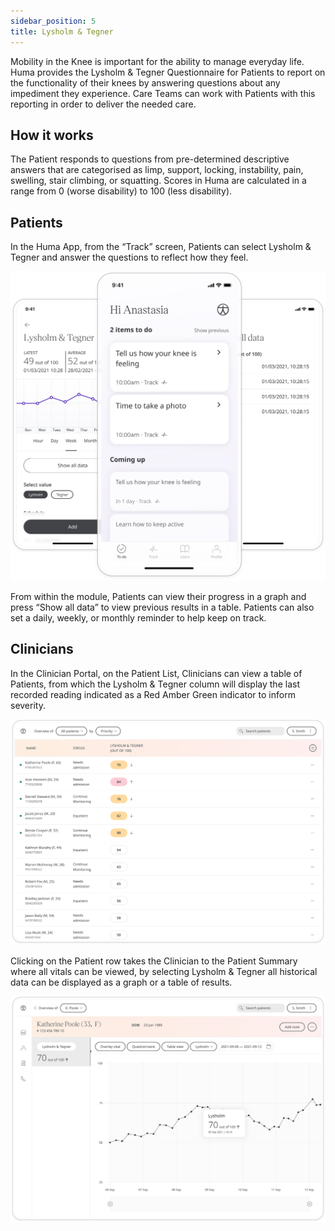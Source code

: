 ```yaml
---
sidebar_position: 5
title: Lysholm & Tegner
---
```

Mobility in the Knee is important for the ability to manage everyday life. Huma provides the Lysholm & Tegner Questionnaire for Patients to report on the functionality of their knees by answering questions about any impediment they experience. Care Teams can work with Patients with this reporting in order to deliver the needed care. 

## How it works

The Patient responds to questions from pre-determined descriptive answers that are categorised as limp, support, locking, instability, pain, swelling, stair climbing, or squatting. Scores in Huma are calculated in a range from 0 (worse disability) to 100 (less disability).

## Patients

In the Huma App, from the “Track” screen, Patients can select Lysholm & Tegner and answer the questions to reflect how they feel.

![Lysholm & Tegner in Huma App](./assets/lyshom-tegner.svg)

From within the module, Patients can view their progress in a graph and press “Show all data” to view previous results in a table. Patients can also set a daily, weekly, or monthly reminder to help keep on track.

## Clinicians

In the Clinician Portal, on the Patient List, Clinicians can view a table of Patients, from which the Lysholm & Tegner column will display the last recorded reading indicated as a Red Amber Green indicator to inform severity. 

![Clinician view of Lysholm & Tegner](./assets/cp-lyshom-tegner.svg)

Clicking on the Patient row takes the Clinician to the Patient Summary where all vitals can be viewed, by selecting Lysholm & Tegner all historical data can be displayed as a graph or a table of results.

![Clinician view of Lysholm & Tegner](./assets/cp-module-details-lyshom-tegner.svg)